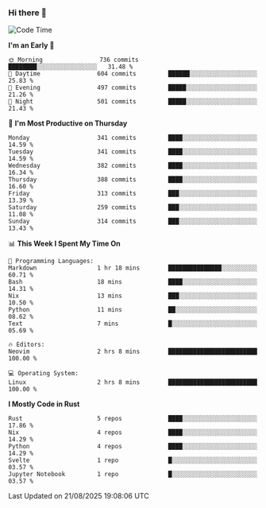 ### Hi there 👋
<!--START_SECTION:waka-->
![Code Time](http://img.shields.io/badge/Code%20Time-735%20hrs%2024%20mins-blue)

**I'm an Early 🐤** 

```text
🌞 Morning                736 commits         ████████░░░░░░░░░░░░░░░░░   31.48 % 
🌆 Daytime                604 commits         ██████░░░░░░░░░░░░░░░░░░░   25.83 % 
🌃 Evening                497 commits         █████░░░░░░░░░░░░░░░░░░░░   21.26 % 
🌙 Night                  501 commits         █████░░░░░░░░░░░░░░░░░░░░   21.43 % 
```
📅 **I'm Most Productive on Thursday** 

```text
Monday                   341 commits         ████░░░░░░░░░░░░░░░░░░░░░   14.59 % 
Tuesday                  341 commits         ████░░░░░░░░░░░░░░░░░░░░░   14.59 % 
Wednesday                382 commits         ████░░░░░░░░░░░░░░░░░░░░░   16.34 % 
Thursday                 388 commits         ████░░░░░░░░░░░░░░░░░░░░░   16.60 % 
Friday                   313 commits         ███░░░░░░░░░░░░░░░░░░░░░░   13.39 % 
Saturday                 259 commits         ███░░░░░░░░░░░░░░░░░░░░░░   11.08 % 
Sunday                   314 commits         ███░░░░░░░░░░░░░░░░░░░░░░   13.43 % 
```


📊 **This Week I Spent My Time On** 

```text
💬 Programming Languages: 
Markdown                 1 hr 18 mins        ███████████████░░░░░░░░░░   60.71 % 
Bash                     18 mins             ████░░░░░░░░░░░░░░░░░░░░░   14.31 % 
Nix                      13 mins             ███░░░░░░░░░░░░░░░░░░░░░░   10.50 % 
Python                   11 mins             ██░░░░░░░░░░░░░░░░░░░░░░░   08.62 % 
Text                     7 mins              █░░░░░░░░░░░░░░░░░░░░░░░░   05.69 % 

🔥 Editors: 
Neovim                   2 hrs 8 mins        █████████████████████████   100.00 % 

💻 Operating System: 
Linux                    2 hrs 8 mins        █████████████████████████   100.00 % 
```

**I Mostly Code in Rust** 

```text
Rust                     5 repos             ████░░░░░░░░░░░░░░░░░░░░░   17.86 % 
Nix                      4 repos             ████░░░░░░░░░░░░░░░░░░░░░   14.29 % 
Python                   4 repos             ████░░░░░░░░░░░░░░░░░░░░░   14.29 % 
Svelte                   1 repo              █░░░░░░░░░░░░░░░░░░░░░░░░   03.57 % 
Jupyter Notebook         1 repo              █░░░░░░░░░░░░░░░░░░░░░░░░   03.57 % 
```




 Last Updated on 21/08/2025 19:08:06 UTC
<!--END_SECTION:waka-->

<!--
**YoganshSharma/YoganshSharma** is a ✨ _special_ ✨ repository because its `README.md` (this file) appears on your GitHub profile.

Here are some ideas to get you started:

- 🔭 I’m currently working on ...
- 🌱 I’m currently learning ...
- 👯 I’m looking to collaborate on ...
- 🤔 I’m looking for help with ...
- 💬 Ask me about ...
- 📫 How to reach me: ...
- 😄 Pronouns: ...
- ⚡ Fun fact: ...
-->
